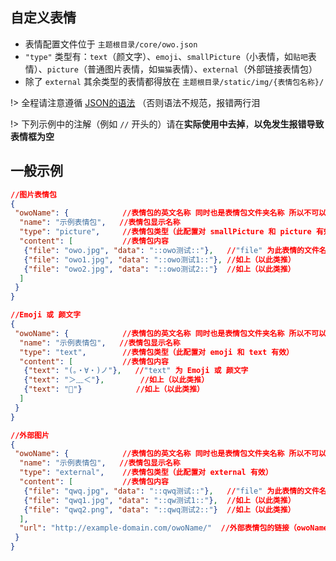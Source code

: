 ## 自定义表情
- 表情配置文件位于 `主题根目录/core/owo.json`
- `"type"` 类型有：`text`（颜文字）、`emoji`、`smallPicture`（小表情，如`贴吧`表情）、`picture`（普通图片表情，如`猫猫`表情）、`external`（外部链接表情包）
- 除了 `external` 其余类型的表情都得放在 `主题根目录/static/img/{表情包名称}/`

!> 全程请注意遵循 [JSON的语法](http://www.w3school.com.cn/json/json_syntax.asp) （否则语法不规范，报错两行泪

!> 下列示例中的注解（例如 `//` 开头的）请在**实际使用中去掉**，**以免发生报错导致表情框为空**

## 一般示例
```json
//图片表情包
{
 "owoName": {            //表情包的英文名称 同时也是表情包文件夹名称 所以不可以使用中文以及其他特殊符号
  "name": "示例表情包",   //表情包显示名称
  "type": "picture",     //表情包类型（此配置对 smallPicture 和 picture 有效）
  "content": [           //表情包内容
   {"file": "owo.jpg", "data": "::owo测试::"},   //"file" 为此表情的文件名，"data" 为此表情的唯一标识（解析时用得到，不允许有重复）
   {"file": "owo1.jpg", "data": "::owo测试1::"}, //如上（以此类推）
   {"file": "owo2.jpg", "data": "::owo测试2::"}  //如上（以此类推）
  ]
 }
}
```

```json
//Emoji 或 颜文字
{
 "owoName": {            //表情包的英文名称 同时也是表情包文件夹名称 所以不可以使用中文以及其他特殊符号
  "name": "示例表情包",   //表情包显示名称
  "type": "text",        //表情包类型（此配置对 emoji 和 text 有效）
  "content": [           //表情包内容
   {"text": "(。・∀・)ノ"},   //"text" 为 Emoji 或 颜文字
   {"text": "＞﹏＜"},        //如上（以此类推）
   {"text": "🤔"}            //如上（以此类推）
  ]
 }
}
```

```json
//外部图片
{
 "owoName": {            //表情包的英文名称 同时也是表情包文件夹名称 所以不可以使用中文以及其他特殊符号
  "name": "示例表情包",   //表情包显示名称
  "type": "external",    //表情包类型（此配置对 external 有效）
  "content": [           //表情包内容
   {"file": "qwq.jpg", "data": "::qwq测试::"},   //"file" 为此表情的文件名，"data" 为此表情的唯一标识（解析时用得到，不允许有重复）
   {"file": "qwq1.jpg", "data": "::qw测试1::"},  //如上（以此类推）
   {"file": "qwq2.png", "data": "::qwq测试2::"}  //如上（以此类推）
  ],
  "url": "http://example-domain.com/owoName/"  //外部表情包的链接（owoName 为表情包的英文名 建议和上方名称一致，而且末尾一定要加 / ）
 }
}
```